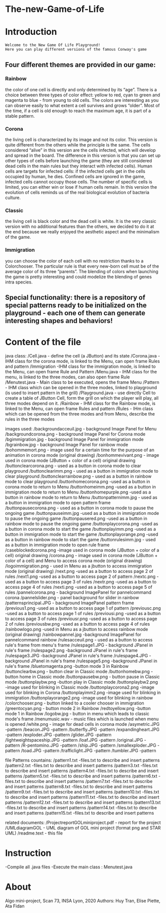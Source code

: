 # The-new-Game-of-Life

# Introduction

	Welcome to the New Game Of Life Playground!
	Here you can play different versions of the famous Conway's game

## Four different themes are provided in our game: 
### Rainbow 
the color of one cell is directly and only determined by its “age”. There is a choice between three types of color effect: yellow to red, cyan to green and magenta to blue - from young to old cells. The colors are interesting as you can observe easily to what extent a cell survives and grows “older”. Most of the time, if a cell is old enough to reach the maximum age, it is part of a stable pattern.
### Corona
the living cell is characterized by its image and not its color. This version is quite different from the others while the principle is the same. The cells considered “alive” in this version are the cells infected, which will develop and spread in the board. The difference in this version is that you can set up other types of cells before launching the game (they are still considered dead cells in the main rules but they interact with infected cells). Human cells are targets for infected cells: if the infected cells get in the cells occupied by human, he dies. Confined cells are ignored in the game, infected cells cannot occupy those cells. The number of specific cells is limited, you can either win or lose if human cells remain. In this version the evolution of cells reminds us of the real biological evolution of bacteria culture. 
### Classic
the living cell is black color and the dead cell is white. It is the very classic version with no additional features than the others, we decided to do it at the end because we really enjoyed the aesthetic aspect and the minimalism of the game.
### Immigration
you can choose the color of each cell with no restriction thanks to a Colorchooser. The particular rule is that every new-born cell must be of the average color of its three “parents”. The blending of colors when launching the game is pretty interesting and could modelize the blending of genes intra species.

## Special functionality: there is a repository of special patterns ready to be initialized on the playground - each one of them can generate interesting shapes and behaviors!

# Content of the file
	
java class:	
	/Cell.java - define the cell (a JButton) and its state
	/Corona.java - IHM class for the corona mode, is linked to the Menu, can open frame Rules and pattern
	/Immigration -IHM class for the immigration mode, is linked to the Menu, can open frame Rule and Pattern
	/Menu.java - IHM class for the menu, is linked to the three modes, can also open frame Rule
	/Menutest.java - Main class to be executed, opens the frame Menu
	/Pattern - IHM class which can be opened in the three modes, linked to playground (is used to insert pattern in the grill)
	/Playground.java - use directly Cell to create a table of JButton Cell, form the grill on which the player will play, all three modes depend on it.
	/Rainbow - IHM class for the Rainbow mode, is linked to the Menu, can open frame Rules and pattern
	/Rules - IHm class which can be opened from the three modes and from Menu, describe the rules in the three modes

images used:
	/backgroundacceuil.jpg - background Image Panel for Menu
	/backgroundcorona.png - background Image Panel for Corona mode 
	/bgimmigration.jpg - background Image Panel for immigration mode
	/bgrainbow.jpg - background Image Panel for rainbow mode
	/bohommemort.png - image used for a certain time for the purpose of an animation in corona mode (original drawing)
	/bonhommevivant.png - image used in corona mode (JButton + color of a cell) original drawing
	/buttonclearcorona.png - used as a button in corona mode to clear playground 
	/buttonclearimm.png - used as a button in immigration mode to clear playground 
	/buttonclearrainbow.png - used as a button in rainbow mode to clear playground 
	/buttonhomecorona.png -used as a button in corona mode to return to Menu
	/buttonhomeimm.png -used as a button in immigration mode to return to Menu
	/buttonhomepurple.png -used as a button in rainbow mode to return to Menu
	/buttonpatternimm.jpg - used as a button in immigration mode to open pattern frame
	/buttonpausecorona.png - used as a button in corona mode to pause the ongoing game
	/buttonpauseimm.jpg -used as a button in immigration mode to pause the ongoing game
	/buttonpausered.png -used as a button in rainbow mode to pause the ongoing game
	/buttonplaycorona.png -used as a button in corona mode to start the game
	/buttonplayimm.png -used as a button in immigration mode to start the game
	/buttonplayorange.png -used as a button in rainbow mode to start the game
	/buttonrulesimm.jpg - used as a button in immigration mode to open rule frame
	/caseblockedcorona.png -image used in corona mode (JButton + color of a cell) original drawing
	/corona.png - image used in corona mode (JButton + color of a cell) and Menu to access corona mode (original drawing)
	/logoimmigration.png - used in Menu as a jbutton to access immigration mode (original drawing)
	/next.png -used as a button to access page 2 of rules
	/next1.png -used as a button to access page 2 of pattern
	/nextc.png -used as a button to access page 3 of rules
	/nextr.png -used as a button to access page 4 of rules
	/nexti.png -used as a button to access page 5 of rules
	/pannelcorona.png - background ImagePanel for pannelcommand corona
	/pannelslider.png - panel background for slider in rainbow 
	/patternsprincipal.JPG - background ImagePanel pattern frame 
	/previous1.png -used as a button to access page 1 of pattern
	/previousc.png -used as a button to access page 1 of rules
	/previousi.png -used as a button to access page 3 of rules
	/previousr.png -used as a button to access page 2 of rules
	/previousbw.png -used as a button to access page 4 of rules
	/rainbowlogo.png -used in Menu as a jbutton to access rainbow mode (original drawing)
	/rainbowpannel.jpg -background ImagePanel for pannelcommand rainbow
	/rulesacceuil.png - used as a button to access rule's frame from menu's frame
	/rulespage1.JPG - background JPanel in rule's frame
	/rulespage2.png -background JPanel in rule's frame
	/rulespage3.JPG -background JPanel in rule's frame
	/rulespage4.JPG -background JPanel in rule's frame
	/rulespage5.png -background JPanel in rule's frame
	/bluetomagenta.png -button mode 3 in Rainbow
	/buttonclearbw.png - button clear in Classic mode
	/buttonhomebw.png - button home in Classic mode
	/buttonpausebw.png - button pause in Classic mode
	/buttonplaybw.png -button play in Classic mode
	/buttonplaybw2.png -image used for blinking in Classic mode
	/buttonplaycorona2.png -image used for blinking in Corona
	/buttonplayimm2.png -image used for blinking in immigration
	/buttonplayorange2.png -image used for blinking in rainbow
	/colorchooser.png - button linked to a cooler chooser in immigration
	/greentocyan.png - button mode 2 in Rainbow
	/redtoyellow.png -button mode 1 in Rainbow
	/logobw.jpg - button in menu which leads to classic mode's frame
	/menumusic.wav - music files which is launched when menu is opened
	/white.png - image for dead cells in corona mode
	/asymetric.JPG -pattern
	/beacon.JPG -pattern
	/butterfly.JPG -pattern
	/expandingheart.JPG -pattern
	/exploder.JPG -pattern
	/glider.JPG -pattern
	/lightweightspaceship.JPG -pattern
	/loaf.JPG -pattern
	/original.JPG -pattern
	/R-pentomino.JPG -pattern
	/ship.JPG -pattern
	/smallexploder.JPG -pattern
	/toad.JPG -pattern
	/trafficlight.JPG -pattern
	/tumbler.JPG -pattern
	
file Patterns countains:
	/pattern1.txt -files.txt to describe and insert patterns
	/pattern2.txt -files.txt to describe and insert patterns
	/pattern3.txt -files.txt to describe and insert patterns
	/pattern4.txt -files.txt to describe and insert patterns
	/pattern5.txt -files.txt to describe and insert patterns
	/pattern6.txt -files.txt to describe and insert patterns
	/pattern7.txt -files.txt to describe and insert patterns
	/pattern8.txt -files.txt to describe and insert patterns
	/pattern9.txt -files.txt to describe and insert patterns
	/pattern10.txt -files.txt to describe and insert patterns
	/pattern11.txt -files.txt to describe and insert patterns
	/pattern12.txt -files.txt to describe and insert patterns
	/pattern13.txt -files.txt to describe and insert patterns
	/pattern14.txt -files.txt to describe and insert patterns
	/pattern15.txt -files.txt to describe and insert patterns


related documents:
	/ProjectreportGOLminiproject.pdf - report for the project
	/UMLdiagramGOL - UML diagram of GOL mini project (format png and STAR UML)
	/readme.text - this file

# Instruction 

-Compile all .java files 
-Execute the main class : Menutest.java

# About 

Algo mini-project, Scan 73, INSA Lyon, 2020
Authors: Huy Tran, Elise Piette, Ata Fidan

